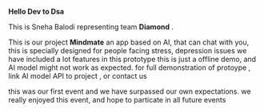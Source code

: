 **Hello Dev to Dsa**

This is Sneha Balodi representing team **Diamond** .

This is our project **Mindmate**
an app based on AI, that can chat with you, this is specially designed for people facing stress, depression issues 
we have included a lot features in this prototype
this is just a offline demo, and AI model might not work as expected.
for full demonstration of protoype , link AI model API to project , or contact us

this was our first event and we have surpassed our own expectations.
we really enjoyed this event, and hope to particate in all future events
